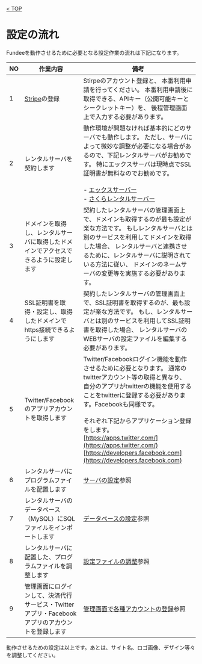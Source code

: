 [< TOP](/README.md)

# 設定の流れ
Fundeeを動作させるために必要となる設定作業の流れは下記になります。

|NO|作業内容|備考|
|----|----|----|
|1|[Stripe](https://stripe.com/jp)の登録|Stirpeのアカウント登録と、 本番利用申請を行ってください。 本番利用申請後に取得できる、APIキー（公開可能キーとシークレットキー）を、 後程管理画面上で入力する必要があります。|
|2|レンタルサーバを契約します|動作環境が問題なければ基本的にどのサーバでも動作します。 ただし、サーバによって微妙な調整が必要になる場合があるので、下記レンタルサーバがお勧めです。 特にエックスサーバは現時点でSSL証明書が無料なのでお勧めです。<br><br>- [エックスサーバー](https://www.xserver.ne.jp/)<br>- [さくらレンタルサーバー](http://www.sakura.ne.jp/)|
|3|ドメインを取得し、レンタルサーバに取得したドメインでアクセスできるように設定します|契約したレンタルサーバの管理画面上で、ドメインも取得するのが最も設定が楽な方法です。 もしレンタルサーバとは別のサービスを利用してドメインを取得した場合、 レンタルサーバと連携させるために、レンタルサーバに説明されている方法に従い、 ドメインのネームサーバの変更等を実施する必要があります。|
|4|SSL証明書を取得・設定し、取得したドメインでhttps接続できるようにします|契約したレンタルサーバの管理画面上で、SSL証明書を取得するのが、最も設定が楽な方法です。 もし、レンタルサーバとは別のサービスを利用してSSL証明書を取得した場合、 レンタルサーバのWEBサーバの設定ファイルを編集する必要があります。|
|5|Twitter/Facebookのアプリアカウントを取得します|Twitter/Facebookログイン機能を動作させるために必要となります。 通常のtwitterアカウント等の取得と異なり、 自分のアプリがtwitterの機能を使用することをtwitterに登録する必要があります。Facebookも同様です。<br><br>それぞれ下記からアプリケーション登録をします。<br>[https://apps.twitter.com/](https://apps.twitter.com/)<br>[https://developers.facebook.com](https://developers.facebook.com)|
|6|レンタルサーバにプログラムファイルを配置します|[サーバの設定](/server.md)参照|
|7|レンタルサーバのデータベース（MySQL）にSQLファイルをインポートします|[データベースの設定](/db.md)参照|
|8|レンタルサーバに配置した、プログラムファイルを調整します|[設定ファイルの調整](/config.md)参照|
|9|管理画面にログインして、決済代行サービス・Twitterアプリ・Facebookアプリのアカウントを登録します|[管理画面で各種アカウントの登録](/admin.md)参照|

動作させるための設定は以上です。あとは、サイト名、ロゴ画像、デザイン等々を調整してください。

